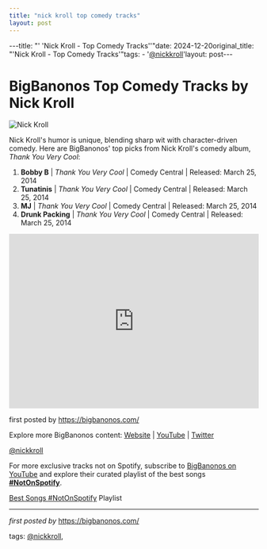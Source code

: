 ```yaml
---
title: "nick kroll top comedy tracks"
layout: post
---
```

---title: "' 'Nick Kroll - Top Comedy Tracks''"date: 2024-12-20original_title: "'Nick Kroll - Top Comedy Tracks'"tags:  - '[@nickkroll](/tags/nickkroll/)'layout: post---<h1>BigBanonos Top Comedy Tracks by Nick Kroll</h1><img src="https://images.entertainment.ie/person/vdgpGtSXqTBnIKrKNMZocdFu7pX.jpg" alt="Nick Kroll"> <p>Nick Kroll's humor is unique, blending sharp wit with character-driven comedy. Here are BigBanonos' top picks from Nick Kroll's comedy album, *Thank You Very Cool*:</p> <ol> <li><strong>Bobby B</strong> | <em>Thank You Very Cool</em> | Comedy Central | Released: March 25, 2014</li> <li><strong>Tunatinis</strong> | <em>Thank You Very Cool</em> | Comedy Central | Released: March 25, 2014</li> <li><strong>MJ</strong> | <em>Thank You Very Cool</em> | Comedy Central | Released: March 25, 2014</li> <li><strong>Drunk Packing</strong> | <em>Thank You Very Cool</em> | Comedy Central | Released: March 25, 2014</li></ol> <div> <iframe src="https://open.spotify.com/embed/playlist/1dL4suAWb6M2rq4XYOaoH8?utm_source=generator" width="100%" height="352" frameborder="0" allow="autoplay; clipboard-write; encrypted-media; fullscreen; picture-in-picture" loading="lazy"></iframe></div> <p>first posted by <a href="https://bigbanonos.com/">https://bigbanonos.com/</a></p> <div> <p>Explore more BigBanonos content: <a href="https://bigbanonos.com/">Website</a> | <a href="https://www.youtube.com/[@BigBanonos](/tags/BigBanonos/)">YouTube</a> | <a href="https://x.com/bigbanonos">Twitter</a></p></div> <!-- Tags --><p>[@nickkroll](/tags/nickkroll/)</p><!--Subscribe and Playlist Links--><div>    <p>For more exclusive tracks not on Spotify, subscribe to <a href="https://www.youtube.com/[@BigBanonos](/tags/BigBanonos/)" target="_blank">BigBanonos on YouTube</a> and explore their curated playlist of the best songs <strong>[#NotOnSpotify](/tags/NotOnSpotify/)</strong>.</p>    <p><a href="https://www.youtube.com/playlist?list=PLtuNtuTatqI0kFahUCbtbfenC_ET5O_tr" target="_blank">Best Songs [#NotOnSpotify](/tags/NotOnSpotify/) Playlist<br /></a></p></div><hr /><p><em>first posted by</em> <a href="https://bigbanonos.com/" rel="noopener" target="_new">https://bigbanonos.com/</a></p><p>tags: [@nickkroll](/tags/nickkroll/),</p>
